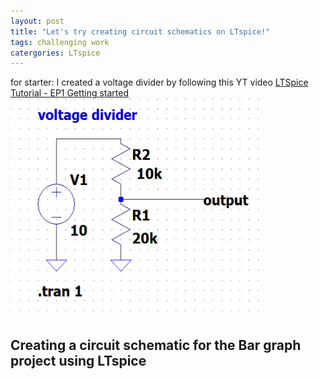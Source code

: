 ```yaml
---
layout: post
title: "Let's try creating circuit schematics on LTspice!"
tags: challenging work
catergories: LTspice
---
```

for starter: I created a voltage divider by following this YT video [LTSpice Tutorial - EP1 Getting started](https://youtu.be/JRcyHuyb1V0)
<img src="https://github.com/TomatoNut/myblog/blob/main/voltage%20divisor.png" alt="voltage divider" width="400px" height="350px">

## Creating a circuit schematic for the Bar graph project using LTspice
